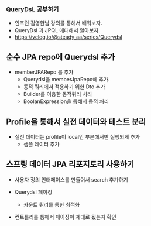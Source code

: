 ### QueryDsL 공부하기

- 인프런 김영한님 강의를 통해서 배워보자.
- QueryDsl 과 JPQL 에대해서 알아보자.
- https://velog.io/@steady_aa/series/Querydsl


## 순수 JPA repo에 Querydsl 추가
- memberJPARepo 를 추가
  - Querydsl을 memberJpaRepo에 추가.
  - 동적 쿼리에서 적용하기 위한 Dto 추가
  - Builder를 이용한 동적쿼리 처리
  - BoolanExpression을 통해서 동적 처리

## Profile을 통해서 실전 데이터와 테스트 분리
- 실전 데이터는 profile이 local인 부분에서만 실행되게 추가  
  - 샘플 데이터 추가


## 스프링 데이터 JPA 리포지토리 사용하기
- 사용자 정의 인터페이스를 만들어서 search 추가하기
- Querydsl 페이징
  - 카운트 쿼리를 통한 최적화

- 컨트롤러를 통해서 페이징이 제대로 됬는지 확인